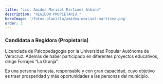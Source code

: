 ```yaml
---
title: "Lic. Amidea Marisol Martinez Albino"
description: "REGIDOR PROPIETARIO."
heroImage: '/fotos-planilla/amidea-marisol-martinez.png'
order: 3
---
```


### Candidata a Regidora (Propietaria)
Licenciada de Psicopedagogía por la Universidad Popular Autónoma de Veracruz. Además de haber participado en diferentes proyectos educativos, dirige Forrajes “La Granja”.

Es una persona honesta, responsable y con gran capacidad, cuyo objetivo es traer prosperidad y más oportunidades a las personas del municipio.